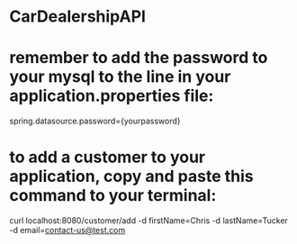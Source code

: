 # CarDealershipAPI

# remember to add the password to your mysql to the line in your application.properties file:
spring.datasource.password={yourpassword}

# to add a customer to your application, copy and paste this command to your terminal:
curl localhost:8080/customer/add -d firstName=Chris -d lastName=Tucker -d email=contact-us@test.com